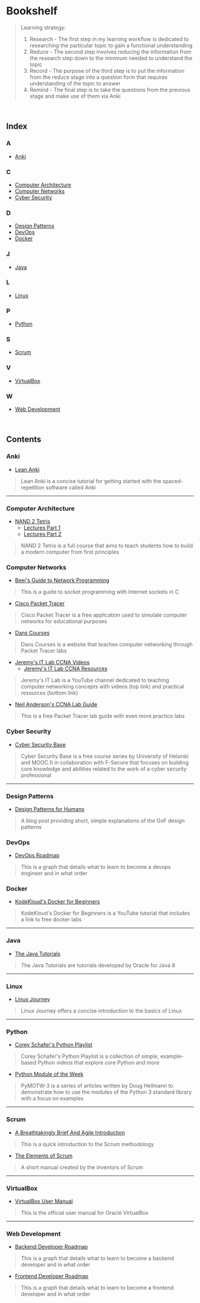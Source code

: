 # Bookshelf
> Learning strategy:
> 1. Research - The first step in my learning workflow is dedicated to researching the particular topic to gain a functional understanding
> 2. Reduce - The second step involves reducing the information from the research step down to the minimum needed to understand the topic
> 3. Record - The purpose of the third step is to put the information from the reduce stage into a question form that requires understanding of the topic to answer
> 4. Remind - The final step is to take the questions from the previous stage and make use of them via Anki

<br/>
  
## Index
### A
- [Anki](#Anki)
### C
- [Computer Architecture](#Computer-Architecture)  
- [Computer Networks](#Computer-Networks)
- [Cyber Security](#Cyber-Security)
### D
- [Design Patterns](#Design-Patterns)
- [DevOps](#DevOps)
- [Docker](#Docker)
### J
- [Java](#Java)
### L
- [Linux](#Linux)
### P
- [Python](#Python)
### S
- [Scrum](#Scrum)
### V
- [VirtualBox](#VirtualBox)
### W
- [Web Development](#Web-Development)
  
<br/>
  
## Contents
### Anki
- [Lean Anki](https://leananki.com/start-here/)
> Lean Anki is a concise tutorial for getting started with the spaced-repetition software called Anki

---

### Computer Architecture
- [NAND 2 Tetris](https://www.nand2tetris.org/course)
  - [Lectures Part 1](https://www.youtube.com/playlist?list=PLrDd_kMiAuNmSb-CKWQqq9oBFN_KNMTaI)
  - [Lectures Part 2](https://www.youtube.com/playlist?list=PLrDd_kMiAuNmllp9vuPqCuttC1XL9VyVh)
> NAND 2 Tetris is a full course that aims to teach students how to build a modern computer from first principles

### Computer Networks
- [Beej's Guide to Network Programming](https://beej.us/guide/bgnet/html/)
> This is a guide to socket programming with Internet sockets in C

- [Cisco Packet Tracer](https://www.netacad.com/courses/packet-tracer/introduction-packet-tracer)
> Cisco Packet Tracer is a free application used to simulate computer networks for educational purposes

- [Dans Courses](http://danscourses.com/)
> Dans Courses is a website that teaches computer networking through Packet Tracer labs

- [Jeremy's IT Lab CCNA Videos](https://www.youtube.com/playlist?list=PLxbwE86jKRgMpuZuLBivzlM8s2Dk5lXBQ)
  - [Jeremy's IT Lab CCNA Resources](https://jeremysitlab.com/ccna-course-files)
> Jeremy's IT Lab is a YouTube channel dedicated to teaching computer networking concepts with videos (top link) and practical resources (bottom link)

- [Neil Anderson's CCNA Lab Guide](https://www.flackbox.com/cisco-ccna-lab-guide?affiliate=jeremysitlab)
> This is a free Packet Tracer lab guide with even more practice labs

### Cyber Security
- [Cyber Security Base](https://cybersecuritybase.mooc.fi/)
> Cyber Security Base is a free course series by University of Helsinki and MOOC.fi in collaboration with F-Secure that focuses on building core knowledge and abilities related to the work of a cyber security professional

---

### Design Patterns
- [Design Patterns for Humans](https://roadmap.sh/guides/design-patterns-for-humans)
> A blog post providing short, simple explanations of the GoF design patterns

### DevOps
- [DevOps Roadmap](https://roadmap.sh/devops)
> This is a graph that details what to learn to become a devops engineer and in what order

### Docker
- [KodeKloud's Docker for Beginners](https://www.youtube.com/watch?v=zJ6WbK9zFpI&t=1)
> KodeKloud's Docker for Beginners is a YouTube tutorial that includes a link to free docker labs

---

### Java
- [The Java Tutorials](https://docs.oracle.com/javase/tutorial/index.html)
> The Java Tutorials are tutorials developed by Oracle for Java 8

---

### Linux
- [Linux Journey](https://linuxjourney.com/)
> Linux Journey offers a concise introduction to the basics of Linux

---

### Python
- [Corey Schafer's Python Playlist](https://www.youtube.com/playlist?list=PL-osiE80TeTt2d9bfVyTiXJA-UTHn6WwU)
> Corey Schafer's Python Playlist is a collection of simple, example-based Python videos that explore core Python and more

- [Python Module of the Week](https://pymotw.com/3/)
> PyMOTW-3 is a series of articles written by Doug Hellmann to demonstrate how to use the modules of the Python 3 standard library with a focus on examples

---

### Scrum
- [A Breathtakingly Brief And Agile Introduction](https://agilelearninglabs.com/resources/scrum-introduction/)
> This is a quick introduction to the Scrum methodology

- [The Elements of Scrum](https://www.google.com/url?sa=t&rct=j&q=&esrc=s&source=web&cd=&ved=2ahUKEwj_lNfQtdrtAhVPlFkKHQGfBTYQFjAJegQIChAC&url=https%3A%2F%2Fwww.scrumguides.org%2Fdocs%2Fscrumguide%2Fv1%2Fscrum-guide-us.pdf&usg=AOvVaw2MI7AQLlraUqA2Lb9M_SNq)
> A short manual created by the inventors of Scrum

---

### VirtualBox
- [VirtualBox User Manual](https://www.virtualbox.org/manual/UserManual.html)
> This is the official user manual for Oracle VirtualBox

---

### Web Development
- [Backend Developer Roadmap](https://roadmap.sh/backend)
> This is a graph that details what to learn to become a backend developer and in what order

- [Frontend Developer Roadmap](https://roadmap.sh/frontend)
> This is a graph that details what to learn to become a frontend developer and in what order
